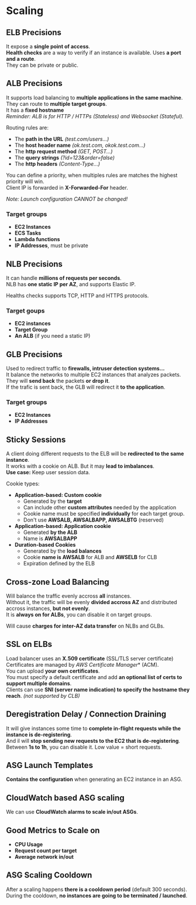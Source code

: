 # Scaling

## ELB Precisions

It expose a **single point of access**.  
**Health checks** are a way to verify if an instance is available. Uses **a port and a route**.  
They can be private or public.  

## ALB Precisions

It supports load balancing to **multiple applications in the same machine**.   
They can route to **multiple target groups**.    
It has a **fixed hostname**  
*Reminder: ALB is for HTTP / HTTPs (Stateless) and Websocket (Stateful).*

Routing rules are:
- The **path in the URL** *(test.com/users...)*
- The **host header name** *(ok.test.com, okok.test.com...)*
- The **http request method** *(GET, POST...)*
- The **query strings** *(?id=123&order=false)*
- The **http headers** *(Content-Type...)*

You can define a priority, when multiples rules are matches the highest priority will win.  
Client IP is forwarded in **X-Forwarded-For** header.

*Note: Launch configuration CANNOT be changed!*

### Target groups

- **EC2 Instances**
- **ECS Tasks**
- **Lambda functions**
- **IP Addresses**, must be private

## NLB Precisions

It can handle **millions of requests per seconds**.  
NLB has **one static IP per AZ**, and supports Elastic IP.  

Healths checks supports TCP, HTTP and HTTPS protocols.

### Target goups

- **EC2 instances**
- **Target Group**
- **An ALB** (if you need a static IP)

## GLB Precisions

Used to redirect traffic to **firewalls, intruser detection systems...**  
It balance the networks to multiple EC2 instances that analyzes packets.  
They will **send back** the packets **or drop it**.  
If the trafic is sent back, the GLB will redirect it **to the application**.  

### Target groups

- **EC2 Instances**
- **IP Addresses**

## Sticky Sessions

A client doing different requests to the ELB will be **redirected to the same instance**.  
It works with a cookie on ALB. But it may **lead to imbalances**.  
**Use case:** Keep user session data.

Cookie types:
- **Application-based: Custom cookie**
  - Generated by the **target**  
  - Can include other **custom attributes** needed by the application
  - Cookie name must be specified **individually** for each target group.
  - Don't use **AWSALB, AWSALBAPP, AWSALBTG** (reserved)
- **Application-based: Application cookie**
  - Generated **by the ALB**
  - Name is **AWSALBAPP**
- **Duration-based Cookies**
  - Generated by the **load balances**
  - Cookie **name is AWSALB** for ALB and **AWSELB** for CLB
  - Expiration defined by the ELB

## Cross-zone Load Balancing

Will balance the traffic evenly accross **all** instances.  
Without it, the traffic will be evenly **divided accross AZ** and distributed accross instances, **but not evenly**.  
It is **always on for ALBs**, you can disable it on target groups.

Will cause **charges for inter-AZ data transfer** on NLBs and GLBs.

## SSL on ELBs

Load balancer uses an **X.509 certificate** (SSL/TLS server certificate)  
Certificates are managed by *AWS Certificate Manager** (ACM).  
You can upload **your own certificates**.  
You must specify a default certificate and add **an optional list of certs to support multiple domains**.  
Clients can use **SNI (server name indication) to specify the hostname they reach**. *(not supported by CLB)*

## Deregistration Delay / Connection Draining

It will give instances some time to **complete in-flight requests while the instance is de-registering**.  
And il will **stop sending new requests to the EC2 that is de-registering**.  
Between **1s to 1h**, you can disable it. Low value = short requests.  

## ASG Launch Templates

**Contains the configuration** when generating an EC2 instance in an ASG.

## CloudWatch based ASG scaling

We can use **CloudWatch alarms to scale in/out ASGs**.

## Good Metrics to Scale on

- **CPU Usage**
- **Request count per target**
- **Average network in/out**

## ASG Scaling Cooldown

After a scaling happens **there is a cooldown period** (default 300 seconds).  
During the cooldown, **no instances are going to be terminated / launched**.  



